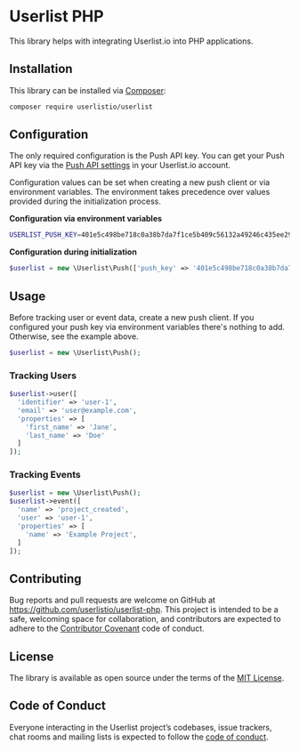 # Userlist PHP

This library helps with integrating Userlist.io into PHP applications.

## Installation

This library can be installed via [Composer](https://getcomposer.org):

```bash
composer require userlistio/userlist
```

## Configuration

The only required configuration is the Push API key. You can get your Push API key via the [Push API settings](https://app.userlist.io/settings/push) in your Userlist.io account.

Configuration values can be set when creating a new push client or via environment variables. The environment takes precedence over values provided during the initialization process.

**Configuration via environment variables**

```bash
USERLIST_PUSH_KEY=401e5c498be718c0a38b7da7f1ce5b409c56132a49246c435ee296e07bf2be39
```

**Configuration during initialization**

```php
$userlist = new \Userlist\Push(['push_key' => '401e5c498be718c0a38b7da7f1ce5b409c56132a49246c435ee296e07bf2be39']);
```

## Usage

Before tracking user or event data, create a new push client. If you configured your push key via environment variables there's nothing to add. Otherwise, see the example above.

```php
$userlist = new \Userlist\Push();
```

### Tracking Users

```php
$userlist->user([
  'identifier' => 'user-1',
  'email' => 'user@example.com',
  'properties' => [
    'first_name' => 'Jane',
    'last_name' => 'Doe'
  ]
]);
```

### Tracking Events

```php
$userlist = new \Userlist\Push();
$userlist->event([
  'name' => 'project_created',
  'user' => 'user-1',
  'properties' => [
    'name' => 'Example Project',
  ]
]);
```

## Contributing

Bug reports and pull requests are welcome on GitHub at https://github.com/userlistio/userlist-php. This project is intended to be a safe, welcoming space for collaboration, and contributors are expected to adhere to the [Contributor Covenant](http://contributor-covenant.org) code of conduct.

## License

The library is available as open source under the terms of the [MIT License](http://opensource.org/licenses/MIT).

## Code of Conduct

Everyone interacting in the Userlist project’s codebases, issue trackers, chat rooms and mailing lists is expected to follow the [code of conduct](https://github.com/userlistio/userlist-php/blob/master/CODE_OF_CONDUCT.md).
